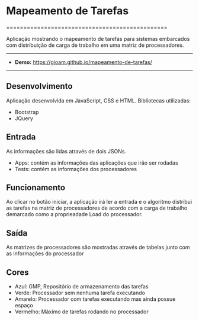 # Mapeamento de Tarefas
 ===============================================

Aplicação mostrando o mapeamento de tarefas para sistemas embarcados com distribuição de carga de trabalho em uma matriz de processadores.

-------------------- 

- **Demo:** https://gioam.github.io/mapeamento-de-tarefas/

--------------------
## Desenvolvimento
Aplicação desenvolvida em JavaScript, CSS e HTML. 
Bibliotecas utilizadas: 
  - Bootstrap
  - JQuery

## Entrada
As informações são lidas através de dois JSONs.
  - Apps: contém as informações das aplicações que irão ser rodadas
  - Tests: contém as informações dos processadores
  
## Funcionamento
Ao clicar no botão iniciar, a aplicação irá ler a entrada e o algoritmo distribui as tarefas na matriz de processadores de acordo com a carga de trabalho demarcado como a proprieadade Load do processador.

## Saída
As matrizes de processadores são mostradas através de tabelas junto com as informações do processador

## Cores
  - Azul: GMP, Repositório de armazenamento das tarefas
  - Verde: Processador sem nenhuma tarefa executando
  - Amarelo: Processador com tarefas executando mas ainda possue espaço
  - Vermelho: Máximo de tarefas rodando no processador
